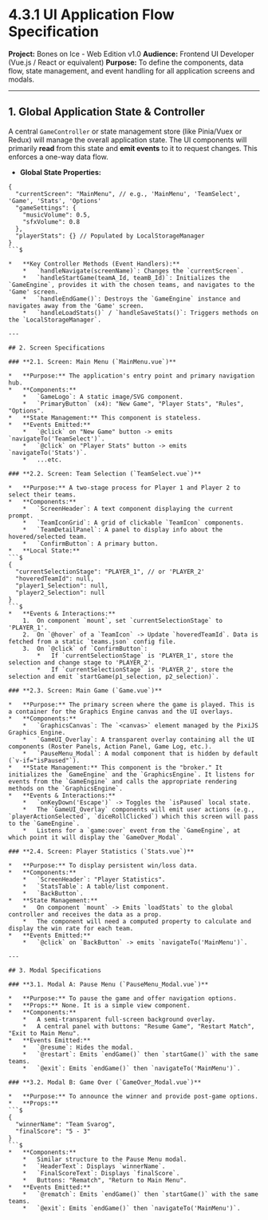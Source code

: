 # 4.3.1 UI Application Flow Specification

**Project:** Bones on Ice - Web Edition v1.0
**Audience:** Frontend UI Developer (Vue.js / React or equivalent)
**Purpose:** To define the components, data flow, state management, and event handling for all application screens and modals.

---

## 1. Global Application State & Controller

A central `GameController` or state management store (like Pinia/Vuex or Redux) will manage the overall application state. The UI components will primarily **read** from this state and **emit events** to it to request changes. This enforces a one-way data flow.

*   **Global State Properties:**
```$
{
  "currentScreen": "MainMenu", // e.g., 'MainMenu', 'TeamSelect', 'Game', 'Stats', 'Options'
  "gameSettings": {
    "musicVolume": 0.5,
    "sfxVolume": 0.8
  },
  "playerStats": {} // Populated by LocalStorageManager
}
```$

*   **Key Controller Methods (Event Handlers):**
    *   `handleNavigate(screenName)`: Changes the `currentScreen`.
    *   `handleStartGame(teamA_Id, teamB_Id)`: Initializes the `GameEngine`, provides it with the chosen teams, and navigates to the 'Game' screen.
    *   `handleEndGame()`: Destroys the `GameEngine` instance and navigates away from the 'Game' screen.
    *   `handleLoadStats()` / `handleSaveStats()`: Triggers methods on the `LocalStorageManager`.

---

## 2. Screen Specifications

### **2.1. Screen: Main Menu (`MainMenu.vue`)**

*   **Purpose:** The application's entry point and primary navigation hub.
*   **Components:**
    *   `GameLogo`: A static image/SVG component.
    *   `PrimaryButton` (x4): "New Game", "Player Stats", "Rules", "Options".
*   **State Management:** This component is stateless.
*   **Events Emitted:**
    *   `@click` on "New Game" button -> emits `navigateTo('TeamSelect')`.
    *   `@click` on "Player Stats" button -> emits `navigateTo('Stats')`.
    *   ...etc.

### **2.2. Screen: Team Selection (`TeamSelect.vue`)**

*   **Purpose:** A two-stage process for Player 1 and Player 2 to select their teams.
*   **Components:**
    *   `ScreenHeader`: A text component displaying the current prompt.
    *   `TeamIconGrid`: A grid of clickable `TeamIcon` components.
    *   `TeamDetailPanel`: A panel to display info about the hovered/selected team.
    *   `ConfirmButton`: A primary button.
*   **Local State:**
```$
{
  "currentSelectionStage": "PLAYER_1", // or 'PLAYER_2'
  "hoveredTeamId": null,
  "player1_Selection": null,
  "player2_Selection": null
}
```$
*   **Events & Interactions:**
    1.  On component `mount`, set `currentSelectionStage` to 'PLAYER_1'.
    2.  On `@hover` of a `TeamIcon` -> Update `hoveredTeamId`. Data is fetched from a static `teams.json` config file.
    3.  On `@click` of `ConfirmButton`:
        *   If `currentSelectionStage` is 'PLAYER_1', store the selection and change stage to 'PLAYER_2'.
        *   If `currentSelectionStage` is 'PLAYER_2', store the selection and emit `startGame(p1_selection, p2_selection)`.

### **2.3. Screen: Main Game (`Game.vue`)**

*   **Purpose:** The primary screen where the game is played. This is a container for the Graphics Engine canvas and the UI overlays.
*   **Components:**
    *   `GraphicsCanvas`: The `<canvas>` element managed by the PixiJS Graphics Engine.
    *   `GameUI_Overlay`: A transparent overlay containing all the UI components (Roster Panels, Action Panel, Game Log, etc.).
    *   `PauseMenu_Modal`: A modal component that is hidden by default (`v-if="isPaused"`).
*   **State Management:** This component is the "broker." It initializes the `GameEngine` and the `GraphicsEngine`. It listens for events from the `GameEngine` and calls the appropriate rendering methods on the `GraphicsEngine`.
*   **Events & Interactions:**
    *   `onKeyDown('Escape')` -> Toggles the `isPaused` local state.
    *   The `GameUI_Overlay` components will emit user actions (e.g., `playerActionSelected`, `diceRollClicked`) which this screen will pass to the `GameEngine`.
    *   Listens for a `game:over` event from the `GameEngine`, at which point it will display the `GameOver_Modal`.

### **2.4. Screen: Player Statistics (`Stats.vue`)**

*   **Purpose:** To display persistent win/loss data.
*   **Components:**
    *   `ScreenHeader`: "Player Statistics".
    *   `StatsTable`: A table/list component.
    *   `BackButton`.
*   **State Management:**
    *   On component `mount` -> Emits `loadStats` to the global controller and receives the data as a prop.
    *   The component will need a computed property to calculate and display the win rate for each team.
*   **Events Emitted:**
    *   `@click` on `BackButton` -> emits `navigateTo('MainMenu')`.

---

## 3. Modal Specifications

### **3.1. Modal A: Pause Menu (`PauseMenu_Modal.vue`)**

*   **Purpose:** To pause the game and offer navigation options.
*   **Props:** None. It is a simple view component.
*   **Components:**
    *   A semi-transparent full-screen background overlay.
    *   A central panel with buttons: "Resume Game", "Restart Match", "Exit to Main Menu".
*   **Events Emitted:**
    *   `@resume`: Hides the modal.
    *   `@restart`: Emits `endGame()` then `startGame()` with the same teams.
    *   `@exit`: Emits `endGame()` then `navigateTo('MainMenu')`.

### **3.2. Modal B: Game Over (`GameOver_Modal.vue`)**

*   **Purpose:** To announce the winner and provide post-game options.
*   **Props:**
```$
{
  "winnerName": "Team Svarog",
  "finalScore": "5 - 3"
}
```$
*   **Components:**
    *   Similar structure to the Pause Menu modal.
    *   `HeaderText`: Displays `winnerName`.
    *   `FinalScoreText`: Displays `finalScore`.
    *   Buttons: "Rematch", "Return to Main Menu".
*   **Events Emitted:**
    *   `@rematch`: Emits `endGame()` then `startGame()` with the same teams.
    *   `@exit`: Emits `endGame()` then `navigateTo('MainMenu')`.